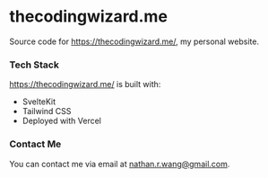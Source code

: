 # thecodingwizard.me

Source code for https://thecodingwizard.me/, my personal website.

### Tech Stack

https://thecodingwizard.me/ is built with:

- SvelteKit
- Tailwind CSS
- Deployed with Vercel

### Contact Me

You can contact me via email at nathan.r.wang@gmail.com.